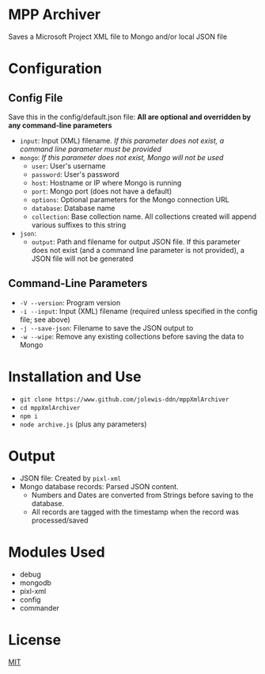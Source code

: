 # MPP Archiver
Saves a Microsoft Project XML file to Mongo and/or local JSON file

# Configuration
## Config File
Save this in the config/default.json file:
**All are optional and overridden by any command-line parameters**
* `input`: Input (XML) filename. *If this parameter does not exist, a command line parameter must be provided*
* `mongo`: *If this parameter does not exist, Mongo will not be used*
  * `user`: User's username
  * `password`: User's password
  * `host`: Hostname or IP where Mongo is running
  * `port`: Mongo port (does not have a default)
  * `options`: Optional parameters for the Mongo connection URL
  * `database`: Database name
  * `collection`: Base collection name. All collections created will append various suffixes to this string
* `json`:
  * `output`: Path and filename for output JSON file. If this parameter does not exist (and a command line parameter is not provided), a JSON file will not be generated
## Command-Line Parameters
* `-V --version`: Program version
* `-i --input`: Input (XML) filename (required unless specified in the config file; see above)
* `-j --save-json`: Filename to save the JSON output to
* `-w --wipe`: Remove any existing collections before saving the data to Mongo

# Installation and Use
* `git clone https://www.github.com/jolewis-ddn/mppXmlArchiver`
* `cd mppXmlArchiver`
* `npm i`
* `node archive.js` (plus any parameters)

# Output
* JSON file: Created by `pixl-xml`
* Mongo database records: Parsed JSON content.
  * Numbers and Dates are converted from Strings before saving to the database.
  * All records are tagged with the timestamp when the record was processed/saved
# Modules Used
* debug
* mongodb
* pixl-xml
* config
* commander

# License
[MIT](./LICENSE.txt)
